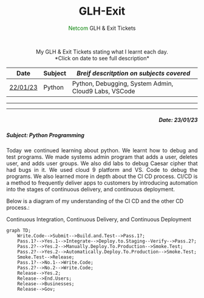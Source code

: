 

<div align="center">

  #    GLH-Exit

<span style="color:green">Netcom</span> GLH & Exit Tickets

</br>

<p>
My GLH & Exit Tickets stating what I learnt each day.</br>
*Click on date to see full description*

</p>




|     **Date**       |    **Subject**      |        *Breif descritption on subjects covered*               |
|--------------------|---------------------|---------------------------------------------------------------|
|[22/01/23](#w6d3)   | Python              | Python, Debugging, System Admin, Cloud9 Labs, VSCode    |


***
***

</div>

<a id="w6d3"/>
<h5 align="right">Date: 23/01/23</h5>                                                                               
<h5 align="left">Subject: Python Programming</h5>
<p align="justify">Today we continued learning about python. We learnt how to debug and test programs. We made systems admin program that adds a user, deletes user, and adds user groups. We also did labs to debug Caesar cipher that had bugs in it. We used cloud 9 platform and VS. Code to debug the programs. We also learned more in depth about the CI CD process. CI/CD is a method to frequently deliver apps to customers by introducing automation into the stages of continuous delivery, and continuous deployment.</p>

Below is a diagram of my understanding of the CI CD and the other CD process.:
<p>Continuous Integration, Continuous Delivery, and Continuous Deployment</p>


```mermaid
graph TD;
    Write.Code-->Submit-->Build.and.Test-->Pass.1?;
    Pass.1?-->Yes.1-->Integrate-->Deploy.to.Staging--Verify-->Pass.2?;
    Pass.2?-->Yes.2-->Manually.Deploy.To.Production-->Smoke.Test;
    Pass.2?-->Yes.2-->Automatically.Deploy.To.Production-->Smoke.Test;
    Smoke.Test-->Release;
    Pass.1?-->No.1-->Write.Code;
    Pass.2?-->No.2-->Write.Code;
    Release-->Yes.2;
    Release-->End.Users;
    Release-->Businesses;
    Release-->Gov;
```
